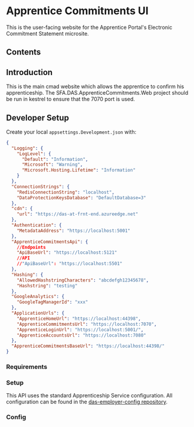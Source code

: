 # Apprentice Commitments UI

This is the user-facing website for the Apprentice Portal's Electronic Commitment Statement microsite.

## Contents

## Introduction

This is the main cmad website which allows the apprentice to confirm his apprenticeship.  The SFA.DAS.ApprenticeCommitments.Web project should be run in kestrel to ensure that the 7070 port is used.

## Developer Setup

Create your local `appsettings.Development.json` with:

```json
{
  "Logging": {
    "LogLevel": {
      "Default": "Information",
      "Microsoft": "Warning",
      "Microsoft.Hosting.Lifetime": "Information"
    }
  },
  "ConnectionStrings": {
    "RedisConnectionString": "localhost",
    "DataProtectionKeysDatabase": "DefaultDatabase=3"
  },
  "cdn": {
    "url": "https://das-at-frnt-end.azureedge.net"
  },
  "Authentication": {
    "MetadataAddress": "https://localhost:5001"
  },
  "ApprenticeCommitmentsApi": {
    //Endpoints
    "ApiBaseUrl": "https://localhost:5121"
    //API
    //"ApiBaseUrl": "https://localhost:5501"    
  },
  "Hashing": {
    "AllowedHashstringCharacters": "abcdefgh12345678",
    "Hashstring": "testing"
  },
  "GoogleAnalytics": {
    "GoogleTagManagerId": "xxx"
  },
  "ApplicationUrls": {
    "ApprenticeHomeUrl": "https://localhost:44398",
    "ApprenticeCommitmentsUrl": "https://localhost:7070",
    "ApprenticeLoginUrl": "https://localhost:5001/",
    "ApprenticeAccountsUrl": "https://localhost:7080"
  },
  "ApprenticeCommitmentsBaseUrl": "https://localhost:44398/"
}
```

### Requirements

### Setup

This API uses the standard Apprenticeship Service configuration. All configuration can be found in the [das-employer-config repository](https://github.com/SkillsFundingAgency/das-employer-config).

### Config
